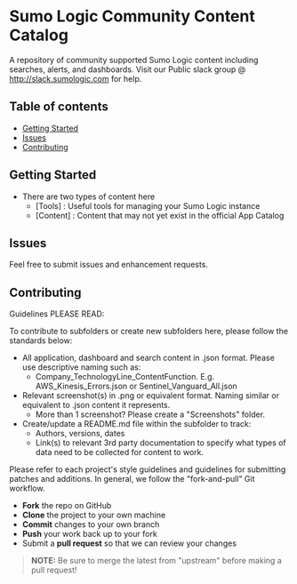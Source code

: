 # Sumo Logic Community Content Catalog

A repository of community supported Sumo Logic content including searches, alerts, and dashboards. Visit our Public slack group @ http://slack.sumologic.com for help.

## Table of contents
- [Getting Started](#getting-started)
- [Issues](#Issues)
- [Contributing](#Contributing)

## Getting Started
- There are two types of content here
	- [Tools] : Useful tools for managing your Sumo Logic instance
	- [Content] : Content that may not yet exist in the official App Catalog

## Issues

Feel free to submit issues and enhancement requests.

## Contributing

Guidelines PLEASE READ:

To contribute to subfolders or create new subfolders here, please follow the standards below:

- All application, dashboard and search content in .json format. Please use descriptive naming such as:
	- Company_TechnologyLine_ContentFunction. E.g. AWS_Kinesis_Errors.json or Sentinel_Vanguard_All.json
- Relevant screenshot(s) in .png or equivalent format. Naming similar or equivalent to .json content it represents.
	- More than 1 screenshot? Please create a "Screenshots" folder.
- Create/update a README.md file within the subfolder to track:
	- Authors, versions, dates
	- Link(s) to relevant 3rd party documentation to specify what types of data need to be collected for content to work.

Please refer to each project's style guidelines and guidelines for submitting patches and additions. In general, we follow the "fork-and-pull" Git workflow.

 - **Fork** the repo on GitHub
 - **Clone** the project to your own machine
 - **Commit** changes to your own branch
 - **Push** your work back up to your fork
 - Submit a **pull request** so that we can review your changes

> **NOTE:** Be sure to merge the latest from "upstream" before making a pull request!
